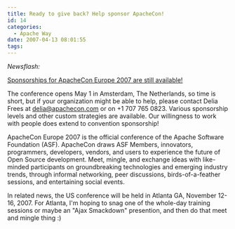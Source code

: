 ```yaml
---
title: Ready to give back? Help sponsor ApacheCon!
id: 14
categories:
  - Apache Way
date: 2007-04-13 08:01:55
tags:
---
```


_Newsflash:_[
](http://www.eu.apachecon.com/sponsors/)

[Sponsorships for ApacheCon Europe 2007 are still available!](http://www.eu.apachecon.com/sponsors/)

The conference opens May 1 in Amsterdam, The Netherlands, so time is short, but if your organization might be able to help, please contact Delia Frees at delia@apachecon.com or on +1 707 765 0823\. Various sponsorship levels and other custom strategies are available. Our willingness to work with people does extend to convention sponsorship!

ApacheCon Europe 2007 is the official conference of the Apache Software Foundation  (ASF). ApacheCon draws ASF Members, innovators,  programmers, developers, vendors, and users to experience the future of Open Source development. Meet, mingle, and exchange ideas with like-minded participants on groundbreaking technologies and emerging industry trends, through informal networking, peer discussions, birds-of-a-feather sessions, and entertaining social events.

In related news, the US conference will be held in Atlanta GA, November 12-16, 2007\.  For Atlanta, I'm hoping to snag one of the whole-day training sessions or maybe an "Ajax Smackdown" presention, and then do that meet and mingle thing :)